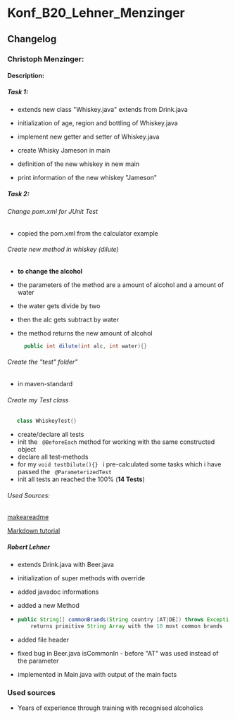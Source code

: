 # Konf_B20_Lehner_Menzinger

## Changelog

### Christoph Menzinger:

#### Description: 

##### Task 1:
- extends new class "Whiskey.java" extends from Drink.java

- initialization of age, region and bottling of Whiskey.java

- implement new getter and setter of Whiskey.java

- create Whisky Jameson in main

- definition of the new whiskey in new main

- print information of the new whiskey "Jameson"

##### Task 2:

###### Change pom.xml for JUnit Test
- copied the pom.xml from the calculator example

###### Create new method in whiskey (dilute) 
- **to change the alcohol**
- the parameters of the method are a amount of alcohol and a amount of water
- the water gets divide by two
- then the alc gets subtract by water
- the method returns the new amount of alcohol

  ```java
    public int dilute(int alc, int water){}
  ````
###### Create the "test" folder" 
- in maven-standard

###### Create my Test class
  ```java
     class WhiskeyTest{}
  ```
- create/declare all tests
- init the ``` @BeforeEach```
  method for working with the same constructed object
- declare all test-methods 
- for my ```
          void testDilute(){} 
          ```
  i pre-calculated some tasks which i have passed the ``` @ParameterizedTest```
- init all tests an reached the 100% (**14 Tests**)

###### Used Sources:

[makeareadme](https://www.makeareadme.com "first steps in Docs")
 
[Markdown tutorial](https://www.youtube.com/watch?v=6A5EpqqDOdk "practical use")


##### Robert Lehner

- extends Drink.java with Beer.java

- initialization of super methods with override

- added javadoc informations 

- added a new Method 

- ```java
  public String[] commonBrands(String country [AT|DE]) throws Exception [if country is not from list]
      returns primitive String Array with the 10 most common brands
  ```

- added file header

- fixed bug in Beer.java isCommonIn - before "AT" was used instead of the parameter

- implemented in Main.java with output of the main facts

### Used sources

- Years of experience through training with recognised alcoholics
